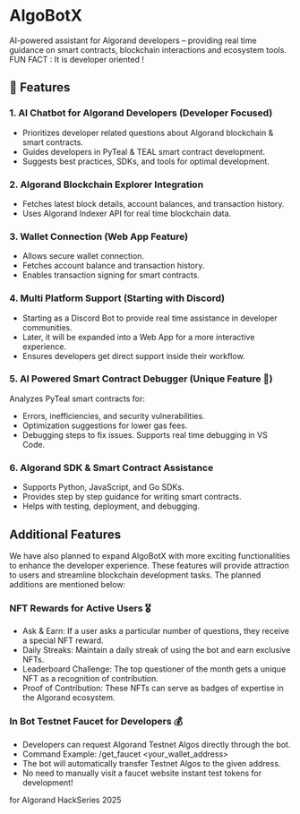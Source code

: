 # AlgoBotX
AI-powered assistant for Algorand developers – providing real time guidance on smart contracts, blockchain interactions and ecosystem tools.
FUN FACT : It is developer oriented !

## 🚀 Features

### 1. AI Chatbot for Algorand Developers (Developer Focused)
- Prioritizes developer related questions about Algorand blockchain & smart contracts.
- Guides developers in PyTeal & TEAL smart contract development.
- Suggests best practices, SDKs, and tools for optimal development.

### 2. Algorand Blockchain Explorer Integration
- Fetches latest block details, account balances, and transaction history.
- Uses Algorand Indexer API for real time blockchain data.

### 3. Wallet Connection (Web App Feature)
- Allows secure wallet connection.
- Fetches account balance and transaction history.
- Enables transaction signing for smart contracts.

### 4. Multi Platform Support (Starting with Discord)
- Starting as a Discord Bot to provide real time assistance in developer communities.
- Later, it will be expanded into a Web App for a more interactive experience.
- Ensures developers get direct support inside their workflow.

### 5. AI Powered Smart Contract Debugger (Unique Feature 🚀)

Analyzes PyTeal smart contracts for:
  - Errors, inefficiencies, and security vulnerabilities.
  - Optimization suggestions for lower gas fees.
  - Debugging steps to fix issues.
Supports real time debugging in VS Code.

### 6. Algorand SDK & Smart Contract Assistance
- Supports Python, JavaScript, and Go SDKs.
- Provides step by step guidance for writing smart contracts.
- Helps with testing, deployment, and debugging.


## Additional Features 
We have also planned to expand AlgoBotX with more exciting functionalities to enhance the developer experience. These features will provide  attraction to users and streamline blockchain development tasks. 
The planned additions are mentioned below:

### NFT Rewards for Active Users 🎖️
- Ask & Earn: If a user asks a particular number of questions, they receive a special NFT reward.
- Daily Streaks: Maintain a daily streak of using the bot and earn exclusive NFTs.
- Leaderboard Challenge: The top questioner of the month gets a unique NFT as a recognition of contribution.
- Proof of Contribution: These NFTs can serve as badges of expertise in the Algorand ecosystem.

### In Bot Testnet Faucet for Developers 💰
- Developers can request Algorand Testnet Algos directly through the bot.
- Command Example: /get_faucet <your_wallet_address>
- The bot will automatically transfer Testnet Algos to the given address.
- No need to manually visit a faucet website instant test tokens for development!

for Algorand HackSeries 2025
